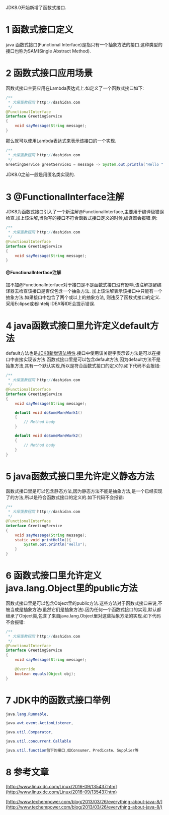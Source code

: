 <div class="bs-callout bs-callout-success">
	JDK8.0开始新增了函数式接口.
</div>

1 函数式接口定义
===

java 函数式接口(Functional Interface)是指只有一个抽象方法的接口.这种类型的接口也称为SAM(Single Abstract Method).

2 函数式接口应用场景
===

函数式接口主要应用在Lambda表达式上.如定义了一个函数式接口如下:

```java
/**
 * 大屎蛋教程网 http://dashidan.com
 */
@FunctionalInterface
interface GreetingService 
{
	void sayMessage(String message);
}
```

那么就可以使用Lambda表达式来表示该接口的一个实现.

```java
/**
 * 大屎蛋教程网 http://dashidan.com
 */
GreetingService greetService1 = message -> System.out.println("Hello " + message);
```

<div class="bs-callout bs-callout-warning">
	JDK8.0之前一般是用匿名类实现的.
</div>

3 @FunctionalInterface注解
===

JDK8为函数式接口引入了一个新注解@FunctionalInterface,主要用于编译级错误检查.加上该注解,当你写的接口不符合函数式接口定义的时候,编译器会报错.例:

```java
/**
 * 大屎蛋教程网 http://dashidan.com
 */
@FunctionalInterface
interface GreetingService
{
	void sayMessage(String message);
}
```

<div class="bs-callout bs-callout-warning">
    <h4>@FunctionalInterface注解</h4>
	加不加@FunctionalInterface对于接口是不是函数式接口没有影响,该注解提醒编译器去检查该接口是否仅包含一个抽象方法.
	加上该注解表示该接口中只能有一个抽象方法.如果接口中包含了两个或以上的抽象方法, 则违反了函数式接口的定义.采用Eclipse或者Intelij IDEA等IDE会提示错误.
</div>

 
4 java函数式接口里允许定义default方法
===

default方法也是[JDK8新增语法特性](http://localhost/article/java/jdk8/1.html).接口中使用该关键字表示该方法是可以在接口中直接实现该方法.函数式接口里是可以包含default方法,因为default方法不是抽象方法,其有一个默认实现,所以是符合函数式接口的定义的.如下代码不会报错:

```java
/**
 * 大屎蛋教程网 http://dashidan.com
 */
@FunctionalInterface
interface GreetingService
{
	void sayMessage(String message);

	default void doSomeMoreWork1()
	{
		// Method body
	}

	default void doSomeMoreWork2()
	{
		// Method body
	}
}
```

5 java函数式接口里允许定义静态方法
===

函数式接口里是可以包含静态方法,因为静态方法不能是抽象方法,是一个已经实现了的方法,所以是符合函数式接口的定义的.如下代码不会报错:

```java
/**
 * 大屎蛋教程网 http://dashidan.com
 */
@FunctionalInterface
interface GreetingService 
{
	void sayMessage(String message);
	static void printHello(){
		System.out.println("Hello");
	}
}
```

6 函数式接口里允许定义java.lang.Object里的public方法
===

函数式接口里是可以包含Object里的public方法.这些方法对于函数式接口来说,不被当成是抽象方法(虽然它们是抽象方法).因为任何一个函数式接口的实现,默认都继承了Object类,包含了来自java.lang.Object里对这些抽象方法的实现.如下代码不会报错:

```java
/**
 * 大屎蛋教程网 http://dashidan.com
 */
@FunctionalInterface
interface GreetingService  
{
	void sayMessage(String message);
	
	@Override
	boolean equals(Object obj);
}
```
 
7 JDK中的函数式接口举例
===

```java
java.lang.Runnable,

java.awt.event.ActionListener, 

java.util.Comparator,

java.util.concurrent.Callable

java.util.function包下的接口,如Consumer、Predicate、Supplier等
```

8 参考文章
===

[http://www.linuxidc.com/Linux/2016-09/135437.htm](http://www.linuxidc.com/Linux/2016-09/135437.htm)

[http://www.techempower.com/blog/2013/03/26/everything-about-java-8/](http://www.techempower.com/blog/2013/03/26/everything-about-java-8/)
